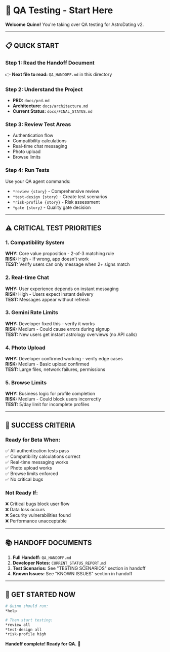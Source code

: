 # 🧪 QA Testing - Start Here

**Welcome Quinn!** You're taking over QA testing for AstroDating v2.

---

## 📋 QUICK START

### Step 1: Read the Handoff Document
👉 **Next file to read:** `QA_HANDOFF.md` in this directory

### Step 2: Understand the Project
- **PRD:** `docs/prd.md`
- **Architecture:** `docs/architecture.md`  
- **Current Status:** `docs/FINAL_STATUS.md`

### Step 3: Review Test Areas
- Authentication flow
- Compatibility calculations
- Real-time chat messaging
- Photo upload
- Browse limits

### Step 4: Run Tests
Use your QA agent commands:
- `*review {story}` - Comprehensive review
- `*test-design {story}` - Create test scenarios
- `*risk-profile {story}` - Risk assessment
- `*gate {story}` - Quality gate decision

---

## ⚠️ CRITICAL TEST PRIORITIES

### 1. Compatibility System
**WHY:** Core value proposition - 2-of-3 matching rule  
**RISK:** High - If wrong, app doesn't work  
**TEST:** Verify users can only message when 2+ signs match

### 2. Real-time Chat
**WHY:** User experience depends on instant messaging  
**RISK:** High - Users expect instant delivery  
**TEST:** Messages appear without refresh

### 3. Gemini Rate Limits
**WHY:** Developer fixed this - verify it works  
**RISK:** Medium - Could cause errors during signup  
**TEST:** New users get instant astrology overviews (no API calls)

### 4. Photo Upload
**WHY:** Developer confirmed working - verify edge cases  
**RISK:** Medium - Basic upload confirmed  
**TEST:** Large files, network failures, permissions

### 5. Browse Limits
**WHY:** Business logic for profile completion  
**RISK:** Medium - Could block users incorrectly  
**TEST:** 5/day limit for incomplete profiles

---

## 🎯 SUCCESS CRITERIA

### Ready for Beta When:
✅ All authentication tests pass  
✅ Compatibility calculations correct  
✅ Real-time messaging works  
✅ Photo upload works  
✅ Browse limits enforced  
✅ No critical bugs  

### Not Ready If:
❌ Critical bugs block user flow  
❌ Data loss occurs  
❌ Security vulnerabilities found  
❌ Performance unacceptable  

---

## 📚 HANDOFF DOCUMENTS

1. **Full Handoff:** `QA_HANDOFF.md`
2. **Developer Notes:** `CURRENT_STATUS_REPORT.md`
3. **Test Scenarios:** See "TESTING SCENARIOS" section in handoff
4. **Known Issues:** See "KNOWN ISSUES" section in handoff

---

## 🚀 GET STARTED NOW

```bash
# Quinn should run:
*help

# Then start testing:
*review all
*test-design all
*risk-profile high
```

**Handoff complete! Ready for QA.** 🎉
